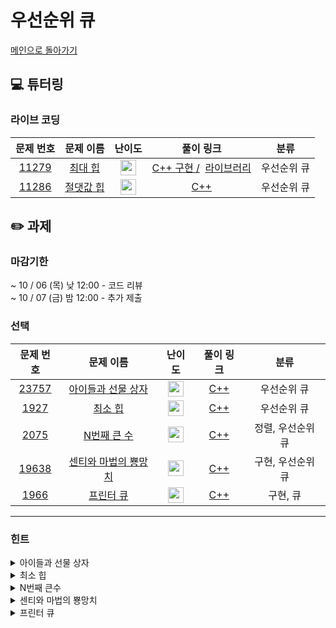 # 우선순위 큐

[메인으로 돌아가기](https://github.com/Altu-Bitu-3/Notice)

## 💻 튜터링

### 라이브 코딩

|문제 번호|문제 이름|난이도|풀이 링크|분류|
| :-----: | :-----: | :-----: | :-----: | :-----: |
|<a href="https://www.acmicpc.net/problem/11279" target="_blank">11279</a>|<a href="https://www.acmicpc.net/problem/11279" target="_blank">최대 힙</a>|<img height="25px" width="25px" src="https://static.solved.ac/tier_small/9.svg"/>|[C++ 구현 /]() &nbsp;[라이브러리]()|우선순위 큐|
|<a href="https://www.acmicpc.net/problem/11286" target="_blank">11286</a>|<a href="https://www.acmicpc.net/problem/11286" target="_blank">절댓값 힙</a>|<img height="25px" width="25px" src="https://static.solved.ac/tier_small/10.svg"/>|[C++]()|우선순위 큐|

## ✏️ 과제

### 마감기한

~ 10 / 06 (목) 낮 12:00 - 코드 리뷰 </br>
~ 10 / 07 (금) 밤 12:00 - 추가 제출 </br>

### 선택

|                                 문제 번호                                 |                                    문제 이름                                     |                                       난이도                                       | 풀이 링크 |         분류          |
| :-----------------------------------------------------------------------: | :------------------------------------------------------------------------------: | :--------------------------------------------------------------------------------: | :-------: | :-------------------: |
| <a href="https://www.acmicpc.net/problem/23757" target="_blank">23757</a> |   <a href="https://www.acmicpc.net/problem/23757" target="_blank">아이들과 선물 상자</a>   | <img height="25px" width="25px" src="https://static.solved.ac/tier_small/9.svg"/> |  [C++]()  | 우선순위 큐 |
|  <a href="https://www.acmicpc.net/problem/1927" target="_blank">1927</a>  |    <a href="https://www.acmicpc.net/problem/1927" target="_blank">최소 힙</a>     | <img height="25px" width="25px" src="https://static.solved.ac/tier_small/9.svg"/> |  [C++]()  |    우선순위 큐  |
| <a href="https://www.acmicpc.net/problem/2075" target="_blank">2075</a> |   <a href="https://www.acmicpc.net/problem/2075" target="_blank">N번째 큰 수</a>    | <img height="25px" width="25px" src="https://static.solved.ac/tier_small/9.svg"/>  |  [C++]()  |       정렬, 우선순위 큐        |
| <a href="https://www.acmicpc.net/problem/19638" target="_blank">19638</a> | <a href="https://www.acmicpc.net/problem/19638" target="_blank">센티와 마법의 뿅망치</a> | <img height="25px" width="25px" src="https://static.solved.ac/tier_small/10.svg"/> |  [C++]()  | 구현, 우선순위 큐 |
| <a href="https://www.acmicpc.net/problem/1966" target="_blank">1966</a> | <a href="https://www.acmicpc.net/problem/1966" target="_blank">프린터 큐</a> | <img height="25px" width="25px" src="https://static.solved.ac/tier_small/11.svg"/>  |  [C++]()  | 구현, 큐 |

---

### 힌트

<details>
<summary>아이들과 선물 상자</summary>
<div markdown="1">
&nbsp;&nbsp;&nbsp;&nbsp;
아이들이 선택한 상자는 어떤 특징이 있나요?
</div>
</details>

<details>
<summary>최소 힙</summary>
<div markdown="1">
&nbsp;&nbsp;&nbsp;&nbsp;
C++에서 우선순위 큐의 디폴트가 어떤 힙이었는지 생각해 보면 아주 쉬울 거에요. 만약 감이 안온다면, 정렬을 다룰 때 디폴트와 반대인 정렬을 쉽게 할 수 있던 함수를 떠올려 봐요!
</div>
</details>

<details>
<summary>N번째 큰수</summary>
<div markdown="1">
&nbsp;&nbsp;&nbsp;&nbsp;
모든 수를 저장하기에는 메모리가 부족해요! 입력을 받으면서, 의미있는 수들만 남겨놓고 나머지는 삭제시켜야겠네요.
N번째 큰수에 접근할 수 있는 자료구조로 무엇을 선택해야 할까요?
</div>
</details>

<details>
<summary>센티와 마법의 뿅망치</summary>
<div markdown="1">
&nbsp;&nbsp;&nbsp;&nbsp;
센티의 전략을 잘 살펴볼까요? 항상 키가 큰 사람이 뿅망치를 맞겠네요!
</div>
</details>

<details>
<summary>프린터 큐</summary>
<div markdown="1">
&nbsp;&nbsp;&nbsp;&nbsp;
가장 높은 수의 중요도부터 순서대로 비교하기 위해선 어떤 자료형을 사용하는게 좋을까요?
</div>
</details>
